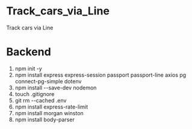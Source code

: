 # Track_cars_via_Line
Track cars via Line


# Backend
1. npm init -y
2. npm install express express-session passport passport-line axios pg connect-pg-simple dotenv
3. npm install --save-dev nodemon
4. touch .gitignore
5. git rm --cached .env
6. npm install express-rate-limit
7. npm install morgan winston
8. npm install body-parser